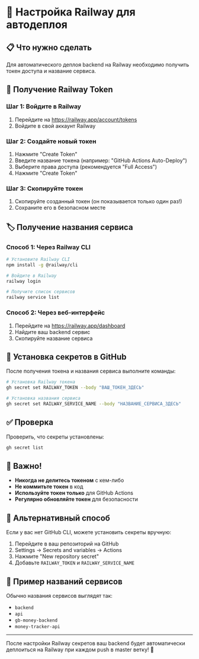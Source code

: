 # 🚂 Настройка Railway для автодеплоя

## 📋 Что нужно сделать

Для автоматического деплоя backend на Railway необходимо получить токен доступа и название сервиса.

## 🔑 Получение Railway Token

### Шаг 1: Войдите в Railway
1. Перейдите на https://railway.app/account/tokens
2. Войдите в свой аккаунт Railway

### Шаг 2: Создайте новый токен
1. Нажмите "Create Token"
2. Введите название токена (например: "GitHub Actions Auto-Deploy")
3. Выберите права доступа (рекомендуется "Full Access")
4. Нажмите "Create Token"

### Шаг 3: Скопируйте токен
1. Скопируйте созданный токен (он показывается только один раз!)
2. Сохраните его в безопасном месте

## 🏷️ Получение названия сервиса

### Способ 1: Через Railway CLI
```bash
# Установите Railway CLI
npm install -g @railway/cli

# Войдите в Railway
railway login

# Получите список сервисов
railway service list
```

### Способ 2: Через веб-интерфейс
1. Перейдите на https://railway.app/dashboard
2. Найдите ваш backend сервис
3. Скопируйте название сервиса

## 🔐 Установка секретов в GitHub

После получения токена и названия сервиса выполните команды:

```bash
# Установка Railway токена
gh secret set RAILWAY_TOKEN --body "ВАШ_ТОКЕН_ЗДЕСЬ"

# Установка названия сервиса
gh secret set RAILWAY_SERVICE_NAME --body "НАЗВАНИЕ_СЕРВИСА_ЗДЕСЬ"
```

## ✅ Проверка

Проверить, что секреты установлены:

```bash
gh secret list
```

## 🚨 Важно!

- **Никогда не делитесь токеном** с кем-либо
- **Не коммитьте токен** в код
- **Используйте токен только** для GitHub Actions
- **Регулярно обновляйте токен** для безопасности

## 🔧 Альтернативный способ

Если у вас нет GitHub CLI, можете установить секреты вручную:

1. Перейдите в ваш репозиторий на GitHub
2. Settings → Secrets and variables → Actions
3. Нажмите "New repository secret"
4. Добавьте `RAILWAY_TOKEN` и `RAILWAY_SERVICE_NAME`

## 📝 Пример названий сервисов

Обычно названия сервисов выглядят так:
- `backend`
- `api`
- `gb-money-backend`
- `money-tracker-api`

---

После настройки Railway секретов ваш backend будет автоматически деплоиться на Railway при каждом push в master ветку! 🚂
